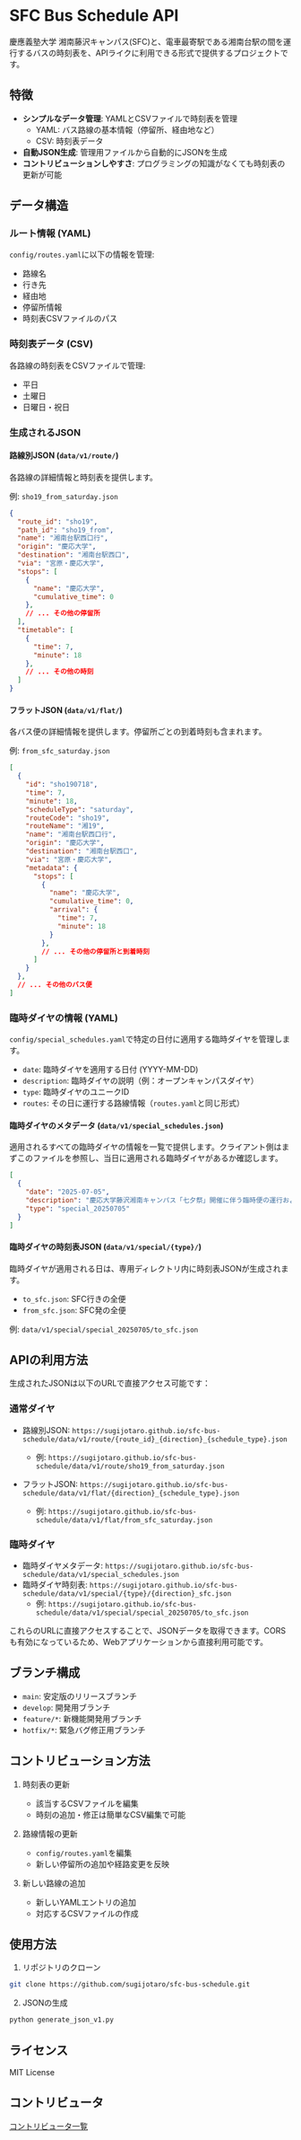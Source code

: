 # SFC Bus Schedule API

慶應義塾大学 湘南藤沢キャンパス(SFC)と、電車最寄駅である湘南台駅の間を運行するバスの時刻表を、APIライクに利用できる形式で提供するプロジェクトです。

## 特徴

- **シンプルなデータ管理**: YAMLとCSVファイルで時刻表を管理
  - YAML: バス路線の基本情報（停留所、経由地など）
  - CSV: 時刻表データ
- **自動JSON生成**: 管理用ファイルから自動的にJSONを生成
- **コントリビューションしやすさ**: プログラミングの知識がなくても時刻表の更新が可能

## データ構造

### ルート情報 (YAML)
`config/routes.yaml`に以下の情報を管理:
- 路線名
- 行き先
- 経由地
- 停留所情報
- 時刻表CSVファイルのパス

### 時刻表データ (CSV)
各路線の時刻表をCSVファイルで管理:
- 平日
- 土曜日
- 日曜日・祝日

### 生成されるJSON

#### 路線別JSON (`data/v1/route/`)
各路線の詳細情報と時刻表を提供します。

例: `sho19_from_saturday.json`
```json
{
  "route_id": "sho19",
  "path_id": "sho19_from",
  "name": "湘南台駅西口行",
  "origin": "慶応大学",
  "destination": "湘南台駅西口",
  "via": "宮原・慶応大学",
  "stops": [
    {
      "name": "慶応大学",
      "cumulative_time": 0
    },
    // ... その他の停留所
  ],
  "timetable": [
    {
      "time": 7,
      "minute": 18
    },
    // ... その他の時刻
  ]
}
```

#### フラットJSON (`data/v1/flat/`)
各バス便の詳細情報を提供します。停留所ごとの到着時刻も含まれます。

例: `from_sfc_saturday.json`
```json
[
  {
    "id": "sho190718",
    "time": 7,
    "minute": 18,
    "scheduleType": "saturday",
    "routeCode": "sho19",
    "routeName": "湘19",
    "name": "湘南台駅西口行",
    "origin": "慶応大学",
    "destination": "湘南台駅西口",
    "via": "宮原・慶応大学",
    "metadata": {
      "stops": [
        {
          "name": "慶応大学",
          "cumulative_time": 0,
          "arrival": {
            "time": 7,
            "minute": 18
          }
        },
        // ... その他の停留所と到着時刻
      ]
    }
  },
  // ... その他のバス便
]
```

### 臨時ダイヤの情報 (YAML)
`config/special_schedules.yaml`で特定の日付に適用する臨時ダイヤを管理します。

- `date`: 臨時ダイヤを適用する日付 (YYYY-MM-DD)
- `description`: 臨時ダイヤの説明（例：オープンキャンパスダイヤ）
- `type`: 臨時ダイヤのユニークID
- `routes`: その日に運行する路線情報（`routes.yaml`と同じ形式）

#### 臨時ダイヤのメタデータ (`data/v1/special_schedules.json`)
適用されるすべての臨時ダイヤの情報を一覧で提供します。クライアント側はまずこのファイルを参照し、当日に適用される臨時ダイヤがあるか確認します。
```json
[
  {
    "date": "2025-07-05",
    "description": "慶応大学藤沢湘南キャンパス「七夕祭」開催に伴う臨時便の運行および起終点の変更",
    "type": "special_20250705"
  }
]
```

#### 臨時ダイヤの時刻表JSON (`data/v1/special/{type}/`)
臨時ダイヤが適用される日は、専用ディレクトリ内に時刻表JSONが生成されます。
- `to_sfc.json`: SFC行きの全便
- `from_sfc.json`: SFC発の全便

例: `data/v1/special/special_20250705/to_sfc.json`

## APIの利用方法

生成されたJSONは以下のURLで直接アクセス可能です：

### 通常ダイヤ
- 路線別JSON: `https://sugijotaro.github.io/sfc-bus-schedule/data/v1/route/{route_id}_{direction}_{schedule_type}.json`
  - 例: `https://sugijotaro.github.io/sfc-bus-schedule/data/v1/route/sho19_from_saturday.json`

- フラットJSON: `https://sugijotaro.github.io/sfc-bus-schedule/data/v1/flat/{direction}_{schedule_type}.json`
  - 例: `https://sugijotaro.github.io/sfc-bus-schedule/data/v1/flat/from_sfc_saturday.json`

### 臨時ダイヤ
- 臨時ダイヤメタデータ: `https://sugijotaro.github.io/sfc-bus-schedule/data/v1/special_schedules.json`
- 臨時ダイヤ時刻表: `https://sugijotaro.github.io/sfc-bus-schedule/data/v1/special/{type}/{direction}_sfc.json`
  - 例: `https://sugijotaro.github.io/sfc-bus-schedule/data/v1/special/special_20250705/to_sfc.json`

これらのURLに直接アクセスすることで、JSONデータを取得できます。CORSも有効になっているため、Webアプリケーションから直接利用可能です。

## ブランチ構成

- `main`: 安定版のリリースブランチ
- `develop`: 開発用ブランチ
- `feature/*`: 新機能開発用ブランチ
- `hotfix/*`: 緊急バグ修正用ブランチ

## コントリビューション方法

1. 時刻表の更新
   - 該当するCSVファイルを編集
   - 時刻の追加・修正は簡単なCSV編集で可能

2. 路線情報の更新
   - `config/routes.yaml`を編集
   - 新しい停留所の追加や経路変更を反映

3. 新しい路線の追加
   - 新しいYAMLエントリの追加
   - 対応するCSVファイルの作成

## 使用方法

1. リポジトリのクローン
```bash
git clone https://github.com/sugijotaro/sfc-bus-schedule.git
```

2. JSONの生成
```bash
python generate_json_v1.py
```

## ライセンス

MIT License

## コントリビュータ

[コントリビュータ一覧](CONTRIBUTORS.md) 